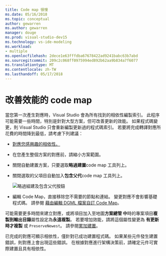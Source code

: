 ```yaml
---
title: Code map 很慢
ms.date: 05/16/2018
ms.topic: conceptual
author: gewarren
ms.author: gewarren
manager: douge
ms.prod: visual-studio-dev15
ms.technology: vs-ide-modeling
ms.workload:
- multiple
ms.openlocfilehash: 2dece1e63fffdba67678422ad9241babc63b7abd
ms.sourcegitcommit: 209c2c068ff0975994ed892b62aa9b834a7f6077
ms.translationtype: MT
ms.contentlocale: zh-TW
ms.lasthandoff: 05/17/2018
---
```

# <a name="improve-performance-for-code-maps"></a>改善效能的 code map

當您第一次產生對應時，Visual Studio 會為所有找到的相依性編製索引。 此程序可能需要一些時間，特別是針對大型方案，但可改善更新的效能。 如果程式碼變更，則 Visual Studio 只會重新編製更新過的程式碼索引。 若要將完成轉譯對應所花費的時間降到最低，請考慮下列建議：

- [對應您感興趣的相依性。](#create-a-code-map-to-see-specific-dependencies)

- 在您產生整個方案的對應前，請縮小方案範圍。

- 關閉自動建置方案，只要選取**略過建置**code map 工具列上。

- 關閉選取的父項目自動加入**包含父代**code map 工具列上。

   ![略過組建及包含父代按鈕](../modeling/media/codemapsfilterskipbuildicons.png)

- 編輯 Code Map，直接移除您不需要的節點和連結。 變更對應不會影響基礎程式碼。 請參閱 [藉由編輯 DGML 檔案自訂 Code Map](../modeling/customize-code-maps-by-editing-the-dgml-files.md)。

可能需要更多時間來建立對應，或將項目加入至地圖**方案總管 中**時的專案項目**複製到輸出目錄**屬性設定為**永遠複製**。 若要增加效能，請將這個屬性變更為 **有更新時才複製** 或 `PreserveNewest`。 請參閱[累加建置](../msbuild/incremental-builds.md)。

已完成的對應可顯示相依性，僅針對已成功建置程式碼。 如果某些元件發生建置錯誤，則對應上會出現這些錯誤。 在根據對應進行架構決策前，請確定元件可實際建置且具有相依性。
